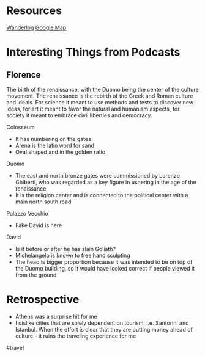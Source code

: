 
# Resources

[Wanderlog](https://wanderlog.com/plan/xscupmqpmkszuncj/trip-to-europe)
[Google Map](https://maps.app.goo.gl/5ZqFz8xSByTcHKN98)


# Interesting Things from Podcasts

## Florence 
The birth of the renaissance, with the Duomo being the center of the culture movement. The renaissance is the rebirth of the Greek and Roman culture and ideals. For science it meant to use methods and tests to discover new ideas, for art it meant to favor the natural and humanism aspects, for society it meant to embrace civil liberties and democracy.

Colosseum
- It has numbering on the gates
- Arena is the latin word for sand
- Oval shaped and in the golden ratio

Duomo
- The east and north bronze gates were commissioned by Lorenzo Ghiberti, who was regarded as a key figure in ushering in the age of the renaissance
- It is the religion center and is connected to the political center with a main north south road

Palazzo Vecchio
- Fake David is here

David
- Is it before or after he has slain Goliath?
- Michelangelo is known to free hand sculpting
- The head is bigger proportion because it was intended to be on top of the Duomo building, so it would have looked correct if people viewed it from the ground

# Retrospective
- Athens was a surprise hit for me
- I dislike cities that are solely dependent on tourism, i.e. Santorini and Istanbul. When the effort is clear that they are putting money ahead of culture - it ruins the traveling experience for me 


#travel 
